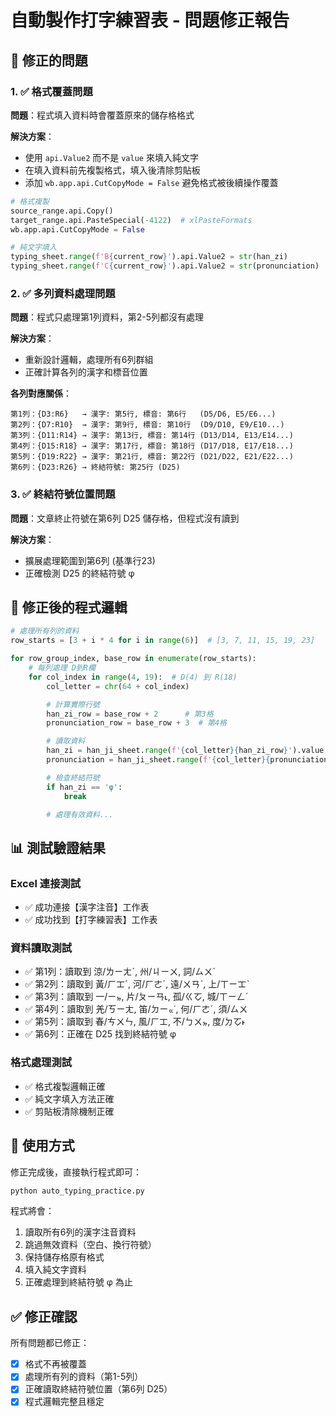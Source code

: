 # 自動製作打字練習表 - 問題修正報告

## 🎯 修正的問題

### 1. ✅ 格式覆蓋問題
**問題**：程式填入資料時會覆蓋原來的儲存格格式

**解決方案**：
- 使用 `api.Value2` 而不是 `value` 來填入純文字
- 在填入資料前先複製格式，填入後清除剪貼板
- 添加 `wb.app.api.CutCopyMode = False` 避免格式被後續操作覆蓋

```python
# 格式複製
source_range.api.Copy()
target_range.api.PasteSpecial(-4122)  # xlPasteFormats
wb.app.api.CutCopyMode = False

# 純文字填入
typing_sheet.range(f'B{current_row}').api.Value2 = str(han_zi)
typing_sheet.range(f'C{current_row}').api.Value2 = str(pronunciation)
```

### 2. ✅ 多列資料處理問題
**問題**：程式只處理第1列資料，第2-5列都沒有處理

**解決方案**：
- 重新設計邏輯，處理所有6列群組
- 正確計算各列的漢字和標音位置

**各列對應關係**：
```
第1列：{D3:R6}   → 漢字: 第5行, 標音: 第6行   (D5/D6, E5/E6...)
第2列：{D7:R10}  → 漢字: 第9行, 標音: 第10行  (D9/D10, E9/E10...)
第3列：{D11:R14} → 漢字: 第13行, 標音: 第14行 (D13/D14, E13/E14...)
第4列：{D15:R18} → 漢字: 第17行, 標音: 第18行 (D17/D18, E17/E18...)
第5列：{D19:R22} → 漢字: 第21行, 標音: 第22行 (D21/D22, E21/E22...)
第6列：{D23:R26} → 終結符號: 第25行 (D25)
```

### 3. ✅ 終結符號位置問題
**問題**：文章終止符號在第6列 D25 儲存格，但程式沒有讀到

**解決方案**：
- 擴展處理範圍到第6列 (基準行23)
- 正確檢測 D25 的終結符號 φ

## 🔧 修正後的程式邏輯

```python
# 處理所有列的資料
row_starts = [3 + i * 4 for i in range(6)]  # [3, 7, 11, 15, 19, 23]

for row_group_index, base_row in enumerate(row_starts):
    # 每列處理 D到R欄
    for col_index in range(4, 19):  # D(4) 到 R(18)
        col_letter = chr(64 + col_index)

        # 計算實際行號
        han_zi_row = base_row + 2      # 第3格
        pronunciation_row = base_row + 3  # 第4格

        # 讀取資料
        han_zi = han_ji_sheet.range(f'{col_letter}{han_zi_row}').value
        pronunciation = han_ji_sheet.range(f'{col_letter}{pronunciation_row}').value

        # 檢查終結符號
        if han_zi == 'φ':
            break

        # 處理有效資料...
```

## 📊 測試驗證結果

### Excel 連接測試
- ✅ 成功連接【漢字注音】工作表
- ✅ 成功找到【打字練習表】工作表

### 資料讀取測試
- ✅ 第1列：讀取到 涼/ㄌㄧㄤˊ, 州/ㄐㄧㄨ, 詞/ㄙㄨˊ
- ✅ 第2列：讀取到 黃/ㄏㆲˊ, 河/ㄏㄜˊ, 遠/ㄨㄢˋ, 上/ㄒㄧㆲˋ
- ✅ 第3列：讀取到 一/ㄧㆵ, 片/ㄆㄧㄢ˪, 孤/ㄍㆦ, 城/ㄒㄧㄥˊ
- ✅ 第4列：讀取到 羌/ㄎㄧㄤ, 笛/ㄉㄧㆻ˙, 何/ㄏㄜˊ, 須/ㄙㄨ
- ✅ 第5列：讀取到 春/ㄘㄨㄣ, 風/ㄏㆲ, 不/ㄅㄨㆵ, 度/ㄉㆦ˫
- ✅ 第6列：正確在 D25 找到終結符號 φ

### 格式處理測試
- ✅ 格式複製邏輯正確
- ✅ 純文字填入方法正確
- ✅ 剪貼板清除機制正確

## 🚀 使用方式

修正完成後，直接執行程式即可：

```bash
python auto_typing_practice.py
```

程式將會：
1. 讀取所有6列的漢字注音資料
2. 跳過無效資料（空白、換行符號）
3. 保持儲存格原有格式
4. 填入純文字資料
5. 正確處理到終結符號 φ 為止

## ✅ 修正確認

所有問題都已修正：
- [x] 格式不再被覆蓋
- [x] 處理所有列的資料（第1-5列）
- [x] 正確讀取終結符號位置（第6列 D25）
- [x] 程式邏輯完整且穩定